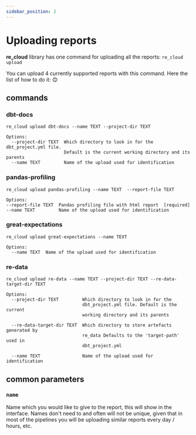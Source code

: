```yaml
---
sidebar_position: 2
---
```


# Uploading reports

**re_cloud** library has one command for uploading all the reports: `re_cloud upload`

You can upload 4 currently supported reports with this command. Here the list of how to do it: 😊

## commands

### dbt-docs

```
re_cloud upload dbt-docs --name TEXT --project-dir TEXT

Options:
  --project-dir TEXT  Which directory to look in for the dbt_project.yml file.
                      Default is the current working directory and its parents
  --name TEXT         Name of the upload used for identification
```

### pandas-profiling

```
re_cloud upload pandas-profiling --name TEXT  --report-file TEXT

Options:
--report-file TEXT  Pandas profiling file with html report  [required]
--name TEXT         Name of the upload used for identification
```

### great-expectations

```
re_cloud upload great-expectations --name TEXT

Options:
  --name TEXT  Name of the upload used for identification
```

### re-data

```
re_cloud upload re-data --name TEXT --project-dir TEXT --re-data-target-dir TEXT

Options:
  --project-dir TEXT         Which directory to look in for the
                             dbt_project.yml file. Default is the current
                             working directory and its parents

  --re-data-target-dir TEXT  Which directory to store artefacts generated by
                             re_data Defaults to the 'target-path' used in
                             dbt_project.yml

  --name TEXT                Name of the upload used for identification
```

## common parameters

### `name`

Name which you would like to give to the report, this will show in the interface. Names don't need to and often will not be unique, given that in most of the pipelines you will be uploading similar reports every day / hours, etc.